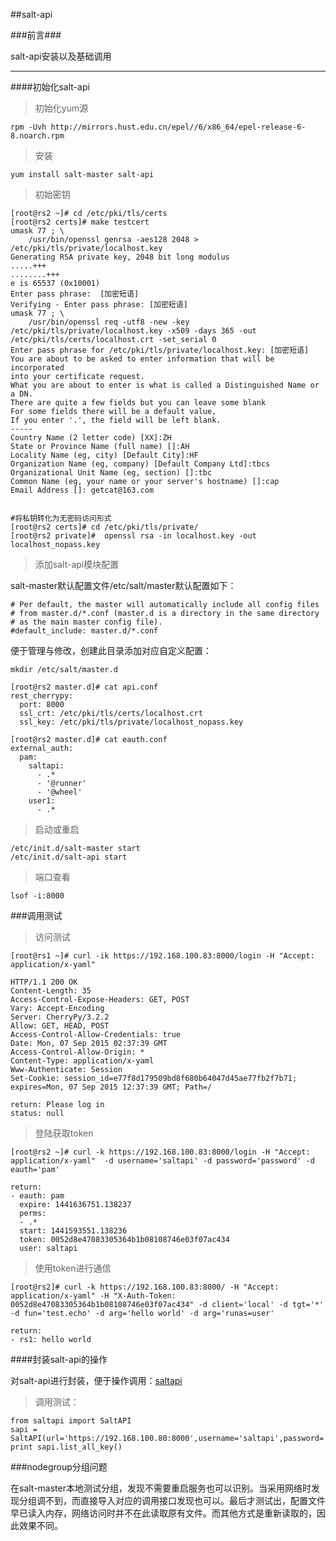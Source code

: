 ##salt-api

###前言###

salt-api安装以及基础调用

***
####初始化salt-api

>初始化yum源

	rpm -Uvh http://mirrors.hust.edu.cn/epel//6/x86_64/epel-release-6-8.noarch.rpm

>安装

	yum install salt-master salt-api

>初始密钥

	[root@rs2 ~]# cd /etc/pki/tls/certs
	[root@rs2 certs]# make testcert
	umask 77 ; \
		/usr/bin/openssl genrsa -aes128 2048 > /etc/pki/tls/private/localhost.key
	Generating RSA private key, 2048 bit long modulus
	.....+++
	........+++
	e is 65537 (0x10001)
	Enter pass phrase:  [加密短语]
	Verifying - Enter pass phrase: [加密短语]
	umask 77 ; \
		/usr/bin/openssl req -utf8 -new -key /etc/pki/tls/private/localhost.key -x509 -days 365 -out /etc/pki/tls/certs/localhost.crt -set_serial 0
	Enter pass phrase for /etc/pki/tls/private/localhost.key: [加密短语]
	You are about to be asked to enter information that will be incorporated
	into your certificate request.
	What you are about to enter is what is called a Distinguished Name or a DN.
	There are quite a few fields but you can leave some blank
	For some fields there will be a default value,
	If you enter '.', the field will be left blank.
	-----
	Country Name (2 letter code) [XX]:ZH
	State or Province Name (full name) []:AH
	Locality Name (eg, city) [Default City]:HF
	Organization Name (eg, company) [Default Company Ltd]:tbcs
	Organizational Unit Name (eg, section) []:tbc
	Common Name (eg, your name or your server's hostname) []:cap
	Email Address []: getcat@163.com


	#将私钥转化为无密码访问形式
	[root@rs2 certs]# cd /etc/pki/tls/private/
	[root@rs2 private]#  openssl rsa -in localhost.key -out localhost_nopass.key


>添加salt-api模块配置
	
salt-master默认配置文件/etc/salt/master默认配置如下：

	# Per default, the master will automatically include all config files
	# from master.d/*.conf (master.d is a directory in the same directory
	# as the main master config file).
	#default_include: master.d/*.conf

便于管理与修改，创建此目录添加对应自定义配置：
	
	mkdir /etc/salt/master.d
	
	[root@rs2 master.d]# cat api.conf 
	rest_cherrypy:
	  port: 8000
	  ssl_crt: /etc/pki/tls/certs/localhost.crt
	  ssl_key: /etc/pki/tls/private/localhost_nopass.key

	[root@rs2 master.d]# cat eauth.conf 
	external_auth:
	  pam:
	    saltapi:
	      - .*
	      - '@runner'
	      - '@wheel'
	    user1:
		  - .*

>启动或重启

	/etc/init.d/salt-master start
	/etc/init.d/salt-api start

>端口查看

	lsof -i:8000


###调用测试

>访问测试
	
	[root@rs1 ~]# curl -ik https://192.168.100.83:8000/login -H "Accept: application/x-yaml"  

	HTTP/1.1 200 OK
	Content-Length: 35
	Access-Control-Expose-Headers: GET, POST
	Vary: Accept-Encoding
	Server: CherryPy/3.2.2
	Allow: GET, HEAD, POST
	Access-Control-Allow-Credentials: true
	Date: Mon, 07 Sep 2015 02:37:39 GMT
	Access-Control-Allow-Origin: *
	Content-Type: application/x-yaml
	Www-Authenticate: Session
	Set-Cookie: session_id=e77f8d179509bd8f680b64047d45ae77fb2f7b71; expires=Mon, 07 Sep 2015 12:37:39 GMT; Path=/
	
	return: Please log in
	status: null

>登陆获取token

	[root@rs2 ~]# curl -k https://192.168.100.83:8000/login -H "Accept: application/x-yaml"  -d username='saltapi' -d password='password' -d eauth='pam'
	
	return:
	- eauth: pam
	  expire: 1441636751.138237
	  perms:
	  - .*
	  start: 1441593551.138236
	  token: 0052d8e47083305364b1b08108746e03f07ac434
	  user: saltapi

>使用token进行通信

	[root@rs2]# curl -k https://192.168.100.83:8000/ -H "Accept: application/x-yaml" -H "X-Auth-Token: 0052d8e47083305364b1b08108746e03f07ac434" -d client='local' -d tgt='*' -d fun='test.echo' -d arg='hello world' -d arg='runas=user'

	return:
	- rs1: hello world


####封装salt-api的操作

对salt-api进行封装，便于操作调用：[saltapi](./saltapi.py)

>调用测试：

	from saltapi import SaltAPI
	sapi = SaltAPI(url='https://192.168.100.80:8000',username='saltapi',password='password')
	print sapi.list_all_key()


###nodegroup分组问题

在salt-master本地测试分组，发现不需要重启服务也可以识别。当采用网络时发现分组调不到，而直接导入对应的调用接口发现也可以。最后才测试出，配置文件早已读入内存，网络访问时并不在此读取原有文件。而其他方式是重新读取的，因此效果不同。	
